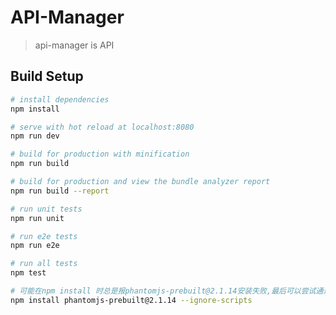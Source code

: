 # API-Manager

> api-manager is API

## Build Setup

``` bash
# install dependencies
npm install

# serve with hot reload at localhost:8080
npm run dev

# build for production with minification
npm run build

# build for production and view the bundle analyzer report
npm run build --report

# run unit tests
npm run unit

# run e2e tests
npm run e2e

# run all tests
npm test
```

``` bash
# 可能在npm install 时总是报phantomjs-prebuilt@2.1.14安装失败,最后可以尝试通过以下命令安装成功：
npm install phantomjs-prebuilt@2.1.14 --ignore-scripts
```

